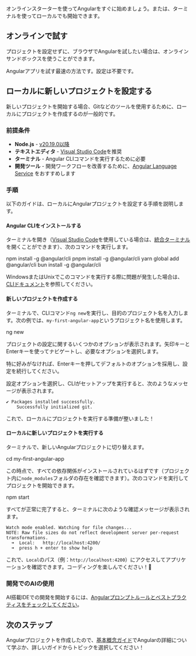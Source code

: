 <docs-decorative-header title="インストール" imgSrc="adev/src/assets/images/what_is_angular.svg"> <!-- markdownlint-disable-line -->
</docs-decorative-header>

オンラインスターターを使ってAngularをすぐに始めましょう。または、ターミナルを使ってローカルでも開始できます。

## オンラインで試す

プロジェクトを設定せずに、ブラウザでAngularを試したい場合は、オンラインサンドボックスを使うことができます。

<docs-card-container>
  <docs-card title="" href="/playground" link="Playgroundを開く">
  Angularアプリを試す最速の方法です。設定は不要です。
  </docs-card>
</docs-card-container>

## ローカルに新しいプロジェクトを設定する

新しいプロジェクトを開始する場合、Gitなどのツールを使用するために、ローカルにプロジェクトを作成するのが一般的です。

### 前提条件

- **Node.js** - [v20.19.0以降](/reference/versions)
- **テキストエディタ** - [Visual Studio Code](https://code.visualstudio.com/)を推奨
- **ターミナル** - Angular CLIコマンドを実行するために必要
- **開発ツール** - 開発ワークフローを改善するために、[Angular Language Service](/tools/language-service) をおすすめします

### 手順

以下のガイドは、ローカルにAngularプロジェクトを設定する手順を説明します。

#### Angular CLIをインストールする

ターミナルを開き（[Visual Studio Code](https://code.visualstudio.com/)を使用している場合は、[統合ターミナル](https://code.visualstudio.com/docs/editor/integrated-terminal)を開くことができます）、次のコマンドを実行します。

<docs-code-multifile>
  <docs-code
    header="npm"
    >
    npm install -g @angular/cli
    </docs-code>
  <docs-code
    header="pnpm"
    >
    pnpm install -g @angular/cli
    </docs-code>
  <docs-code
    header="yarn"
    >
    yarn global add @angular/cli
    </docs-code>
  <docs-code
    header="bun"
    >
    bun install -g @angular/cli
    </docs-code>

</docs-code-multifile>

WindowsまたはUnixでこのコマンドを実行する際に問題が発生した場合は、[CLIドキュメント](/tools/cli/setup-local#install-the-angular-cli)を参照してください。

#### 新しいプロジェクトを作成する

ターミナルで、CLIコマンド`ng new`を実行し、目的のプロジェクト名を入力します。次の例では、`my-first-angular-app`というプロジェクト名を使用します。

<docs-code language="shell">

ng new <project-name>

</docs-code>

プロジェクトの設定に関するいくつかのオプションが表示されます。矢印キーとEnterキーを使ってナビゲートし、必要なオプションを選択します。

特に好みがなければ、Enterキーを押してデフォルトのオプションを採用し、設定を続行してください。

設定オプションを選択し、CLIがセットアップを実行すると、次のようなメッセージが表示されます。

```shell
✔ Packages installed successfully.
    Successfully initialized git.
```

これで、ローカルにプロジェクトを実行する準備が整いました！

#### ローカルに新しいプロジェクトを実行する

ターミナルで、新しいAngularプロジェクトに切り替えます。

<docs-code language="shell">

cd my-first-angular-app

</docs-code>

この時点で、すべての依存関係がインストールされているはずです（プロジェクト内に`node_modules`フォルダの存在を確認できます）。次のコマンドを実行してプロジェクトを開始できます。

<docs-code language="shell">

npm start

</docs-code>

すべてが正常に完了すると、ターミナルに次のような確認メッセージが表示されます。

```shell
Watch mode enabled. Watching for file changes...
NOTE: Raw file sizes do not reflect development server per-request transformations.
  ➜  Local:   http://localhost:4200/
  ➜  press h + enter to show help
```

これで、`Local`のパス（例：`http://localhost:4200`）にアクセスしてアプリケーションを確認できます。コーディングを楽しんでください！🎉

### 開発でのAIの使用

AI搭載IDEでの開発を開始するには、[Angularプロンプトルールとベストプラクティスをチェックしてください](/ai/develop-with-ai)。

## 次のステップ

Angularプロジェクトを作成したので、[基本概念ガイド](/essentials)でAngularの詳細について学ぶか、詳しいガイドからトピックを選択してください！
